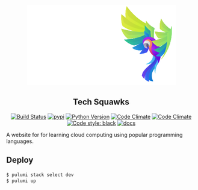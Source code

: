 <p align="center">
  <img alt="Tech Squawks" src="https://raw.githubusercontent.com/MichaelStott/tech-squawks/main/logo.svg?token=AF62KLA75TZPIPW3YNB4RKLAOEKNE">
</p>
<h2 align="center">Tech Squawks</h2>
<p align="center">
  <a href="https://travis-ci.com/MichaelStott/KivMob"><img alt="Build Status" src="https://travis-ci.com/MichaelStott/KivMob.svg?branch=master"></a>
  <a href="https://badge.fury.io/py/kivmob"><img alt="pypi" src="https://badge.fury.io/py/kivmob.svg"></a>
  <a href="https://www.python.org/downloads/release/python-270/"><img alt="Python Version" src="https://img.shields.io/badge/python-3.0-green.svg"></a>
  <a href="https://pepy.tech/project/kivmob"><img alt="Code Climate" src="https://pepy.tech/badge/kivmob"></a>
  <a href="https://codeclimate.com/github/MichaelStott/KivMob/maintainability"><img alt="Code Climate" src="https://api.codeclimate.com/v1/badges/add8cd9bd9600d898b79/maintainability"></a>
  <a href="https://github.com/python/black"><img alt="Code style: black" src="https://img.shields.io/badge/code%20style-black-000000.svg"></a>
  <a href="http://kivmob.com"><img alt="docs" src="https://img.shields.io/static/v1?label=docs&message=passing&color=blue"/></a>
</p>

A website for for learning cloud computing using popular programming languages.

## Deploy

```
$ pulumi stack select dev
$ pulumi up
```
